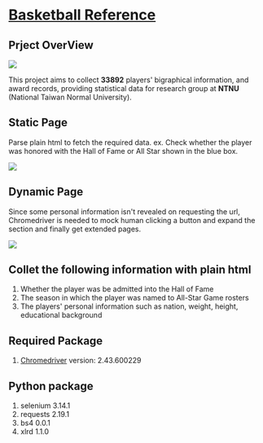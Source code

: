 # [Basketball Reference ](https://www.basketball-reference.com/)

## Prject OverView
![](https://i.imgur.com/u2QHEMG.jpg)

This project aims to collect **33892** players' bigraphical information, and award records, providing statistical data for research group at **NTNU** (National Taiwan Normal University).   

## Static Page
Parse plain html to fetch the required data. 
ex. Check whether the player was honored with the Hall of Fame or All Star shown in the blue box.

![](https://i.imgur.com/POrZSE2.png)

## Dynamic Page
Since some personal information isn't revealed on requesting the url, Chromedriver is needed to mock human clicking a button and expand the section and finally get extended pages.

![](https://i.imgur.com/8GhMt9x.png)


## Collet the following information with plain html

1. Whether the player was be admitted into the Hall of Fame
2. The season in which the player was named to All-Star Game rosters
3. The players' personal information such as nation, weight, height, educational background

## Required Package

1. [Chromedriver](http://chromedriver.chromium.org)
version:  2.43.600229

## Python package
1. selenium 3.14.1
2. requests 2.19.1
3. bs4 0.0.1
4. xlrd 1.1.0
